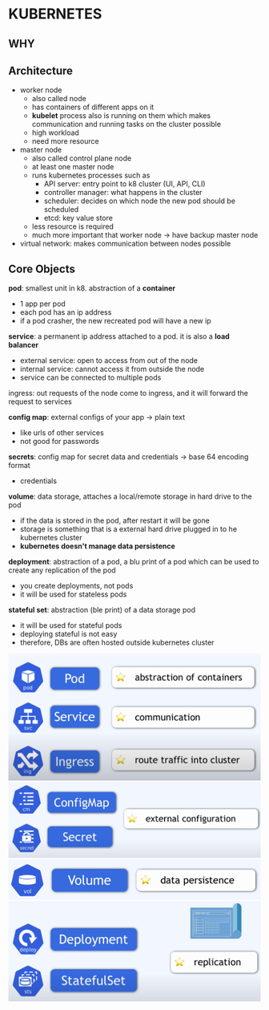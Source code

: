 # KUBERNETES

## WHY

## Architecture

- worker node
    - also called node
    - has containers of different apps on it
    - **kubelet** process also is running on them which makes communication and running tasks on the cluster possible
    - high workload
    - need more resource
- master node
    - also called control plane node
    - at least one master node
    - runs kubernetes processes such as
        - API server: entry point to k8 cluster (UI, API, CLI)
        - controller manager: what happens in the cluster
        - scheduler: decides on which node the new pod should be scheduled
        - etcd: key value store
    - less resource is required
    - much more important that worker node -> have backup master node
- virtual network: makes communication between nodes possible

## Core Objects

**pod**: smallest unit in k8. abstraction of a **container**

- 1 app per pod
- each pod has an ip address
- if a pod crasher, the new recreated pod will have a new ip

**service**: a permanent ip address attached to a pod. it is also a **load balancer**

- external service: open to access from out of the node
- internal service: cannot access it from outside the node
- service can be connected to multiple pods

ingress: out requests of the node come to ingress, and it will forward the request to services

**config map**: external configs of your app -> plain text

- like urls of other services
- not good for passwords

**secrets**: config map for secret data and credentials -> base 64 encoding format

- credentials

**volume**: data storage, attaches a local/remote storage in hard drive to the pod

- if the data is stored in the pod, after restart it will be gone
- storage is something that is a external hard drive plugged in to he kubernetes cluster
- **kubernetes doesn't manage data persistence**

**deployment**: abstraction of a pod, a blu print of a pod which can be used to create any replication of the pod

- you create deployments, not pods
- it will be used for stateless pods

**stateful set**: abstraction (ble print) of a data storage pod

- it will be used for stateful pods
- deploying stateful is not easy
- therefore, DBs are often hosted outside kubernetes cluster

![img.png](statics/img.png)
![img_1.png](statics/img_1.png)
![img_2.png](statics/img_2.png)
![img_3.png](statics/img_3.png)